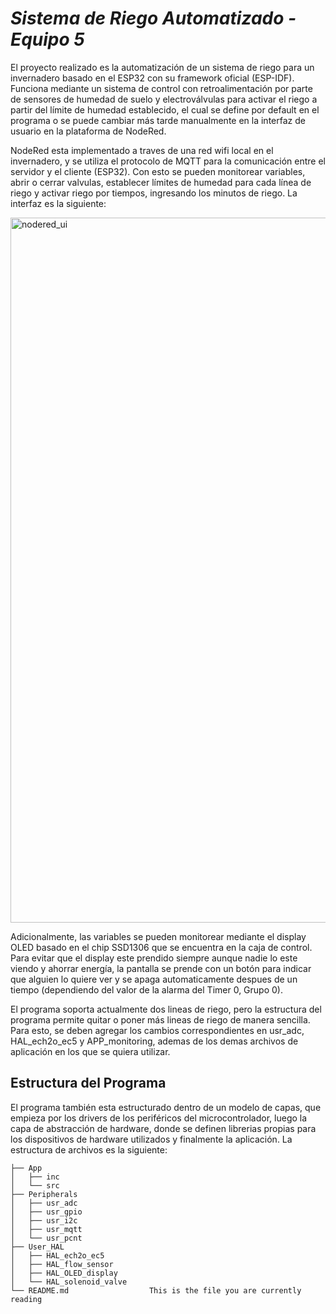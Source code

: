 # _Sistema de Riego Automatizado - Equipo 5_

El proyecto realizado es la automatización de un sistema de riego para un invernadero basado en el ESP32 con su framework oficial (ESP-IDF). Funciona mediante un sistema de control con retroalimentación por parte de sensores de humedad de suelo y electroválvulas para activar el riego a partir del límite de humedad establecido, el cual se define por default en el programa o se puede cambiar más tarde manualmente en la interfaz de usuario en la plataforma de NodeRed.

NodeRed esta implementado a traves de una red wifi local en el invernadero, y se utiliza el protocolo de MQTT para la comunicación entre el servidor y el cliente (ESP32). Con esto se pueden monitorear variables, abrir o cerrar valvulas, establecer límites de humedad para cada línea de riego y activar riego por tiempos, ingresando los minutos de riego. La interfaz es la siguiente:

<img width="1128" alt="nodered_ui" src="https://user-images.githubusercontent.com/87957114/144632451-141f0767-4ce2-47ec-99ed-3d90f93cc7d0.png">


Adicionalmente, las variables se pueden monitorear mediante el display OLED basado en el chip SSD1306 que se encuentra en la caja de control. Para evitar que el display este prendido siempre aunque nadie lo este viendo y ahorrar energía, la pantalla se prende con un botón para indicar que alguien lo quiere ver y se apaga automaticamente despues de un tiempo (dependiendo del valor de la alarma del Timer 0, Grupo 0).

El programa soporta actualmente dos lineas de riego, pero la estructura del programa permite quitar o poner más lineas de riego de manera sencilla. Para esto, se deben agregar los cambios correspondientes en usr_adc, HAL_ech2o_ec5 y APP_monitoring, ademas de los demas archivos de aplicación en los que se quiera utilizar. 


## Estructura del Programa
El programa también esta estructurado dentro de un modelo de capas, que empieza por los drivers de los periféricos del microcontrolador, luego la capa de abstracción de hardware, donde se definen librerias propias para los dispositivos de hardware utilizados y finalmente la aplicación. La estructura de archivos es la siguiente:

```
├── App
│   ├── inc
│   └── src 
├── Peripherals
│   ├── usr_adc
│   ├── usr_gpio
│   ├── usr_i2c
│   ├── usr_mqtt
│   └── usr_pcnt
├── User_HAL
│   ├── HAL_ech2o_ec5
│   ├── HAL_flow_sensor
│   ├── HAL_OLED_display
│   └── HAL_solenoid_valve
└── README.md                  This is the file you are currently reading
```
